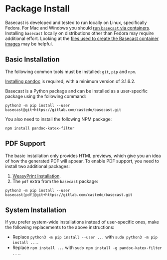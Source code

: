 # Package Install

Basecast is developed and tested to run locally on Linux, specifically Fedora.
For Mac and Windows you should [run `basecast` via containers](containers.md).
Installing `basecast` locally on distributions other than Fedora may require additional effort.
Looking at the [files used to create the Basecast container
 images](https://gitlab.com/castedo/basecast/-/tree/main/oci_images) may be helpful.


## Basic Installation

The following common tools must be installed: `git`, `pip` and `npm`.

[Installing pandoc](https://pandoc.org/installing.html#linux) is required,
 with a minimum version of 3.1.6.2.

Basecast is a Python package and can be installed as a user-specific package using the following command:

```
python3 -m pip install --user basecast@git+https://gitlab.com/castedo/basecast.git
```

You also need to install the following NPM package:

```
npm install pandoc-katex-filter
```


## PDF Support

The basic installation only provides HTML previews,
 which give you an idea of how the generated PDF will appear.
To enable PDF support, you need to install two additional packages:

1. [WeasyPrint Installation](https://doc.courtbouillon.org/weasyprint/stable/first_steps.html).
2. The `pdf` extra from the `basecast` package:

```
python3 -m pip install --user basecast[pdf]@git+https://gitlab.com/castedo/basecast.git
```


## System Installation

If you prefer system-wide installations instead of user-specific ones, make the following
 replacements to the above instructions:

* Replace `python3 -m pip install --user ...` with `sudo python3 -m pip install ...`.
* Replace `npm install ...` with `sudo npm install -g pandoc-katex-filter ...`.
